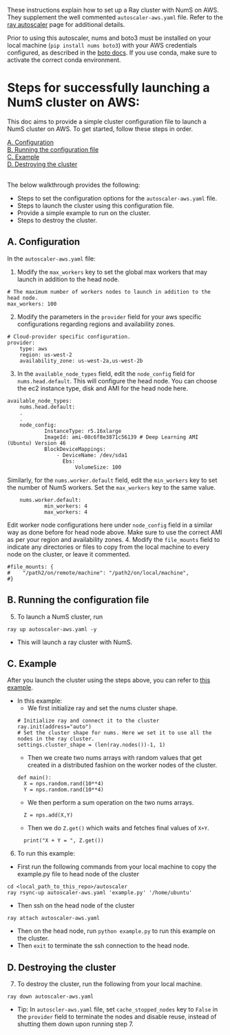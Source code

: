 These instructions explain how to set up a Ray cluster with NumS on AWS. 
They supplement the well commented ```autoscaler-aws.yaml``` file.
Refer to the [ray autoscaler](https://docs.ray.io/en/master/cluster/cloud.html) page for additional details. 

Prior to using this autoscaler, nums and boto3 must be installed on your local machine (```pip install nums boto3```) with your AWS credentials configured, as described in the [boto docs](https://boto3.amazonaws.com/v1/documentation/api/latest/guide/configuration.html). If you use conda, make sure to activate the correct conda environment.

# Steps for successfully launching a NumS cluster on AWS:
This doc aims to provide a simple cluster configuration file to launch a NumS cluster on AWS.
To get started, follow these steps in order.

[A. Configuration](#a-configuration) \
[B. Running the configuration file](#b-running-the-configuration-file) \
[C. Example](#c-example) \
[D. Destroying the cluster](#d-destroying-the-cluster)

 \
The below walkthrough provides the following:
  * Steps to set the configuration options for the ```autoscaler-aws.yaml``` file.
  * Steps to launch the cluster using this configuration file.
  * Provide a simple example to run on the cluster.
  * Steps to destroy the cluster.

## A. Configuration
In the ```autoscaler-aws.yaml``` file: 
1. Modify the ```max_workers``` key to set the global max workers that may launch in addition to the head node.
```
# The maximum number of workers nodes to launch in addition to the head node.
max_workers: 100
```
2. Modify the parameters in the ```provider``` field for your aws specific configurations regarding regions and availability zones.
```
# Cloud-provider specific configuration.
provider:
    type: aws
    region: us-west-2
    availability_zone: us-west-2a,us-west-2b
```
3. In the ```available_node_types``` field, edit the ```node_config``` field for ```nums.head.default```. 
This will configure the head node. 
You can choose the ec2 instance type, disk and AMI for the head node here. 
```
available_node_types:
    nums.head.default:
    .
    .
    node_config:
            InstanceType: r5.16xlarge
            ImageId: ami-08c6f8e3871c56139 # Deep Learning AMI (Ubuntu) Version 46
            BlockDeviceMappings:
                - DeviceName: /dev/sda1
                  Ebs:
                      VolumeSize: 100
```
Similarly, for the ```nums.worker.default``` field, edit the ```min_workers``` key 
to set the number of NumS workers.
Set the ```max_workers``` key to the same value.
```
	nums.worker.default:
        	min_workers: 4
        	max_workers: 4
```
Edit worker node configurations here under ```node_config``` field in a similar way as done before for head node above.
Make sure to use the correct AMI as per your region and availability zones.
4. Modify the ```file_mounts``` field to indicate any directories or files to copy from the local machine to every node on the cluster, or leave it commented.
```
#file_mounts: {
#    "/path2/on/remote/machine": "/path2/on/local/machine",
#}
```

## B. Running the configuration file

5. To launch a NumS cluster, run 
```
ray up autoscaler-aws.yaml -y
```
* This will launch a ray cluster with NumS. 

## C. Example
After you launch the cluster using the steps above, you can refer to [this example](https://github.com/nums-project/nums/blob/main/autoscaler/example.py).
* In this example:
  * We first initialize ray and set the nums cluster shape.
  ```
  # Initialize ray and connect it to the cluster
  ray.init(address="auto")
  # Set the cluster shape for nums. Here we set it to use all the nodes in the ray cluster.
  settings.cluster_shape = (len(ray.nodes())-1, 1)
  ```
  * Then we create two nums arrays with random values that get created in a distributed fashion on the worker nodes of the cluster. 
  ```
  def main():
    X = nps.random.rand(10**4)
    Y = nps.random.rand(10**4)
  ```
  * We then perform a sum operation on the two nums arrays.
  ```
    Z = nps.add(X,Y)
  ```
  * Then we do ```Z.get()``` which waits and fetches final values of ```X+Y```.
  ```
    print("X + Y = ", Z.get())
  ```

6. To run this example:
  * First run the following commands from your local machine to copy the example.py file to head node of the cluster
  ```
  cd <local_path_to_this_repo>/autoscaler
  ray rsync-up autoscaler-aws.yaml 'example.py' '/home/ubuntu'
  ```
  * Then ssh on the head node of the cluster 
  ```
  ray attach autoscaler-aws.yaml
  ```
  * Then on the head node, run ```python example.py``` to run this example on the cluster.
  * Then ```exit``` to terminate the ssh connection to the head node. 


## D. Destroying the cluster
7. To destroy the cluster, run the following from your local machine.
```
ray down autoscaler-aws.yaml
```
* Tip: In ```autoscler-aws.yaml``` file, set ```cache_stopped_nodes``` key  to ```False``` in the ```provider``` field to terminate the nodes and disable reuse, instead of shutting them down upon running step 7.
